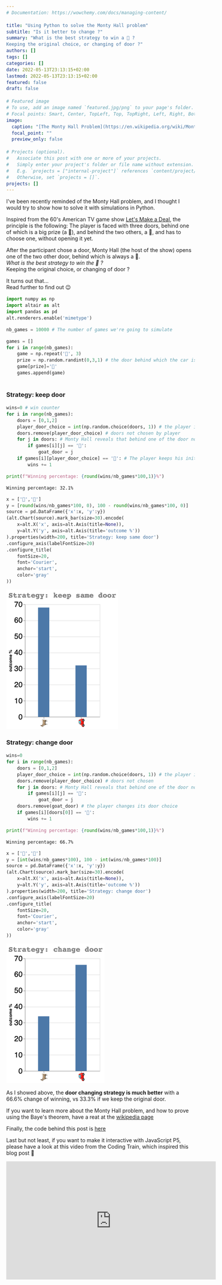 ```yaml
---
# Documentation: https://wowchemy.com/docs/managing-content/

title: "Using Python to solve the Monty Hall problem"
subtitle: "Is it better to change ?"
summary: "What is the best strategy to win a 🚗 ?  
Keeping the original choice, or changing of door ?"
authors: []
tags: []
categories: []
date: 2022-05-13T23:13:15+02:00
lastmod: 2022-05-13T23:13:15+02:00
featured: false
draft: false

# Featured image
# To use, add an image named `featured.jpg/png` to your page's folder.
# Focal points: Smart, Center, TopLeft, Top, TopRight, Left, Right, BottomLeft, Bottom, BottomRight.
image:
  caption: "[The Monty Hall Problem](https://en.wikipedia.org/wiki/Monty_Hall_problem)"
  focal_point: ""
  preview_only: false

# Projects (optional).
#   Associate this post with one or more of your projects.
#   Simply enter your project's folder or file name without extension.
#   E.g. `projects = ["internal-project"]` references `content/project/deep-learning/index.md`.
#   Otherwise, set `projects = []`.
projects: []
---
```


I've been recently reminded of the Monty Hall problem, and I thought I would try to show how to solve it with simulations in Python.

Inspired from the 60's American TV game show [Let's Make a Deal](https://en.wikipedia.org/wiki/Let%27s_Make_a_Deal), the principle is the following:
The player is faced with three doors, behind one of which is a big prize (a 🚗), and behind the two others, a 🐐, and has to choose one, without opening it yet.

After the participant chose a door, Monty Hall (the host of the show) opens one of the two other door, behind which is always a 🐐.  
*What is the best strategy to win the 🚗 ?*  
Keeping the original choice, or changing of door ?

It turns out that...  
Read further to find out 😉

```python
import numpy as np
import altair as alt
import pandas as pd
alt.renderers.enable('mimetype')
```

```python
nb_games = 10000 # The number of games we're going to simulate
```

```python
games = []
for i in range(nb_games):
    game = np.repeat('🐐', 3)
    prize = np.random.randint(0,3,1) # the door behind which the car is hidden
    game[prize]='🚗' 
    games.append(game)
    
```

### Strategy: keep door

```python
wins=0 # win counter
for i in range(nb_games):
    doors = [0,1,2]
    player_door_choice = int(np.random.choice(doors, 1)) # the player initial's door choice
    doors.remove(player_door_choice) # doors not chosen by player
    for j in doors: # Monty Hall reveals that behind one of the door not chosen is a goat
        if games[i][j] == '🐐':
            goat_door = j
    if games[i][player_door_choice] == '🚗': # The player keeps his initial door choice
        wins += 1

```

```python
print(f"Winning percentage: {round(wins/nb_games*100,1)}%")
```

    Winning percentage: 32.1%

```python
x = ['🚗','🐐']
y = [round(wins/nb_games*100, 0), 100 - round(wins/nb_games*100, 0)]
source = pd.DataFrame({'x':x, 'y':y})
(alt.Chart(source).mark_bar(size=30).encode(
    x=alt.X('x', axis=alt.Axis(title=None)),
    y=alt.Y('y', axis=alt.Axis(title='outcome %'))
).properties(width=200, title='Strategy: keep same door')
.configure_axis(labelFontSize=20)
.configure_title(
    fontSize=20,
    font='Courier',
    anchor='start',
    color='gray'
))
```

![png](./monty_hall_7_0.png)

### Strategy: change door

```python
wins=0
for i in range(nb_games):
    doors = [0,1,2]
    player_door_choice = int(np.random.choice(doors, 1)) # the player initial's door choice
    doors.remove(player_door_choice) # doors not chosen
    for j in doors: # Monty Hall reveals that behind one of the door not chosen is a goat
        if games[i][j] == '🐐':
            goat_door = j
    doors.remove(goat_door) # the player changes its door choice
    if games[i][doors[0]] == '🚗':
        wins += 1
```

```python
print(f"Winning percentage: {round(wins/nb_games*100,1)}%")
```

    Winning percentage: 66.7%

```python
x = ['🚗','🐐']
y = [int(wins/nb_games*100), 100 - int(wins/nb_games*100)]
source = pd.DataFrame({'x':x, 'y':y})
(alt.Chart(source).mark_bar(size=30).encode(
    x=alt.X('x', axis=alt.Axis(title=None)),
    y=alt.Y('y', axis=alt.Axis(title='outcome %'))
).properties(width=200, title='Strategy: change door')
.configure_axis(labelFontSize=20)
.configure_title(
    fontSize=20,
    font='Courier',
    anchor='start',
    color='gray'
))
```

![png](./monty_hall_11_0.png)

As I showed above, the **door changing strategy is much better** with a 66.6% change of winning, vs 33.3% if we keep the original door.

If you want to learn more about the Monty Hall problem, and how to prove using the Baye's theorem, have a reat at the [wikipedia page](https://en.wikipedia.org/wiki/Monty_Hall_problem)

Finally, the code behind this post is [here](https://gist.github.com/maxibor/9d896b69c999b2feca4f6375be779aac)

Last but not least, if you want to make it interactive with JavaScript P5, please have a look at this video from the Coding Train, which inspired this blog post 🙂

<html>
 <body>
  <iframe src="https://www.youtube.com/embed/0zac-cDzJwA"
   width="560" height="315" frameborder="0" allowfullscreen></iframe>
 </body>
</html>
